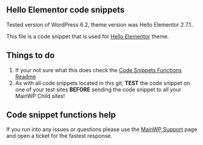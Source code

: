## Hello Elementor code snippets

Tested version of WordPress 6.2, theme version was Hello Elementor 2.7.1..

This file is a code snippet that is used for [Hello Elementor](https://wordpress.org/themes/hello-elementor/) theme. 

## Things to do

1. If your not sure what this does check the [Code Snippets Functions Readme](https://github.com/mainwp/Code-Snippets-Functions/blob/master/README.md)
2. As with all code snippets located in this git, **TEST** the code snippet on one of your test sites **BEFORE** sending the code snippet to all your MainWP Child sites!

## Code snippet functions help

If you run into any issues or questions please use the [MainWP Support](https://mainwp.com/support/) page and open a ticket for the fastest response.
